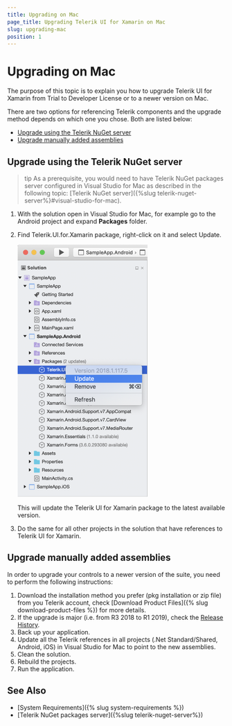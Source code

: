 ```yaml
---
title: Upgrading on Mac
page_title: Upgrading Telerik UI for Xamarin on Mac
slug: upgrading-mac
position: 1
---
```


# Upgrading on Mac

The purpose of this topic is to explain you how to upgrade Telerik UI for Xamarin from Trial to Developer License or to a newer version on Mac. 

There are two options for referencing Telerik components and the upgrade method depends on which one you chose. Both are listed below:

* [Upgrade using the Telerik NuGet server](#upgrade-using-the-telerik-nuget-server)
* [Upgrade manually added assemblies](#upgrade-manually-added-assemblies)

## Upgrade using the Telerik NuGet server

>tip As a prerequisite, you would need to have Telerik NuGet packages server configured in Visual Studio for Mac as described in the following topic: [Telerik NuGet server]({%slug telerik-nuget-server%}#visual-studio-for-mac). 

1.	With the solution open in Visual Studio for Mac, for example go to the Android project and expand __Packages__ folder.
2.  Find Telerik.UI.for.Xamarin package, right-click on it and select Update.

	![Update nuget package](images/nuget_upgrade_mac.png)
	
	This will update the Telerik UI for Xamarin package to the latest available version.
3.	Do the same for all other projects in the solution that have references to Telerik UI for Xamarin.

## Upgrade manually added assemblies

In order to upgrade your controls to a newer version of the suite, you need to perform the following instructions:

1. Download the installation method you prefer (pkg installation or zip file) from you Telerik account, check [Download Product Files]({% slug download-product-files %}) for more details.
2. If the upgrade is major (i.e. from R3 2018 to R1 2019), check the [Release History](https://www.telerik.com/support/whats-new/xamarin-ui/release-history).
3. Back up your application.
4. Update all the Telerik references in all projects (.Net Standard/Shared, Android, iOS) in Visual Studio for Mac to point to the new assemblies.
5. Clean the solution.
6. Rebuild the projects.
7. Run the application.

## See Also

- [System Requirements]({% slug system-requirements %})
- [Telerik NuGet packages server]({%slug telerik-nuget-server%})
